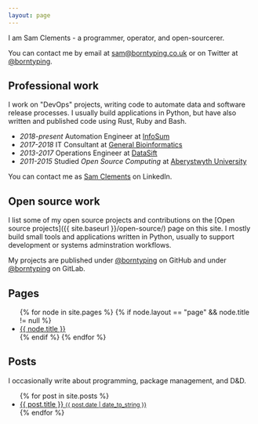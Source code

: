 ```yaml
---
layout: page
---
```


I am Sam Clements - a programmer, operator, and open-sourcerer.

You can contact me by email at [sam@borntyping.co.uk][email] or on Twitter at [@borntyping][twitter].

## Professional work

I work on "DevOps" projects, writing code to automate data and software release processes.
I usually build applications in Python, but have also written and published code using Rust, Ruby and Bash.

* _2018-present_ Automation Engineer at [InfoSum][is]
* _2017-2018_ IT Consultant at [General Bioinformatics][gb]
* _2013-2017_ Operations Engineer at [DataSift][ds]
* _2011-2015_ Studied *Open Source Computing* at [Aberystwyth University][au]

You can contact me as [Sam Clements][linkedin] on LinkedIn.

## Open source work

I list some of my open source projects and contributions on the [Open source projects]({{ site.baseurl }}/open-source/) page on this site.
I mostly build small tools and applications written in Python, usually to support development or systems adminstration workflows.

My projects are published under [@borntyping][github] on GitHub and under [@borntyping][gitlab] on GitLab.

## Pages

<ul class="related-posts">
{% for node in site.pages %}
{% if node.layout == "page" && node.title != null %}
  <li><a href="{{ node.url }}">{{ node.title }}</a></li>
{% endif %}
{% endfor %}
</ul>

## Posts

I occasionally write about programming, package management, and D&D.

<ul class="related-posts">
{% for post in site.posts %}
  <li>
    <a href="{{ post.url }}">
      {{ post.title }}
      <small>{{ post.date | date_to_string }}</small>
    </a>
  </li>
{% endfor %}
</ul>

[au]: http://www.aber.ac.uk/en/
[dm]: https://en.wikipedia.org/wiki/Dungeon_Master
[ds]: http://datasift.com/
[gb]: https://www.generalbioinformatics.com/
[is]: https://www.infosum.com/

[github]: https://github.com/borntyping/
[github-sandbox]: https://github.com/borntyping-sandbox/
[gitlab]: https://gitlab.com/borntyping/
[email]: mailto:sam@borntyping.co.uk
[twitter]: https://twitter.com/borntyping
[linkedin]: https://www.linkedin.com/in/borntyping/
